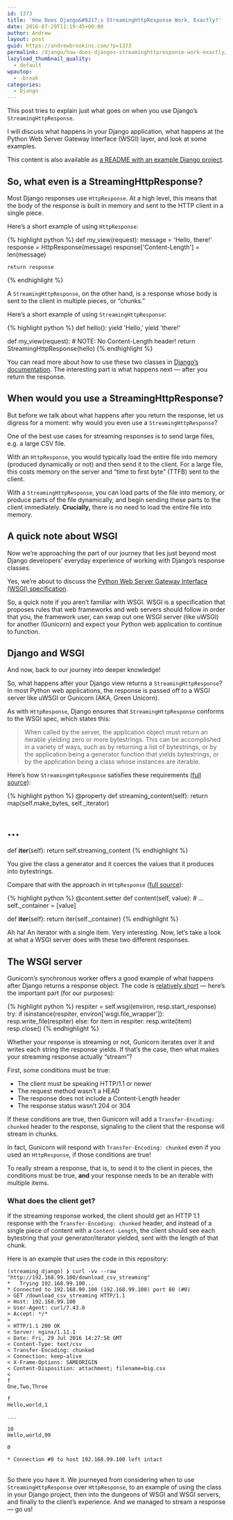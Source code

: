 ```yaml
---
id: 1373
title: 'How Does Django&#8217;s StreamingHttpResponse Work, Exactly?'
date: 2016-07-29T11:19:45+00:00
author: Andrew
layout: post
guid: https://andrewbrookins.com/?p=1373
permalink: /django/how-does-djangos-streaminghttpresponse-work-exactly/
lazyload_thumbnail_quality:
  - default
wpautop:
  - -break
categories:
  - Django
---
```

This post tries to explain just what goes on when you use Django&#8217;s `StreamingHttpResponse`.

I will discuss what happens in your Django application, what happens at the Python Web Server Gateway Interface (WSGI) layer, and look at some examples.

This content is also available as [a README with an example Django project](https://github.com/abrookins/streaming_django).

## So, what even is a StreamingHttpResponse?

Most Django responses use `HttpResponse`. At a high level, this means that the body of the response is built in memory and sent to the HTTP client in a single piece.

Here&#8217;s a short example of using `HttpResponse`:

{% highlight python %}
def my_view(request):
    message = 'Hello, there!'
    response =  HttpResponse(message)
    response['Content-Length'] = len(message)

    return response
{% endhighlight %}

A `StreamingHttpResponse`, on the other hand, is a response whose body is sent to the client in multiple pieces, or &#8220;chunks.&#8221;

Here&#8217;s a short example of using `StreamingHttpResponse`:

{% highlight python %}
def hello():
    yield 'Hello,'
    yield 'there!'

def my_view(request):
    # NOTE: No Content-Length header!
    return StreamingHttpResponse(hello)
{% endhighlight %}

You can read more about how to use these two classes in [Django&#8217;s documentation](https://docs.djangoproject.com/en/1.9/ref/request-response/). The interesting part is what happens next &#8212; after you return the response.

## When would you use a StreamingHttpResponse?

But before we talk about what happens after you return the response, let us digress for a moment: why would you even use a `StreamingHttpResponse`?

One of the best use cases for streaming responses is to send large files, e.g. a large CSV file.

With an `HttpResponse`, you would typically load the entire file into memory (produced dynamically or not) and then send it to the client. For a large file, this costs memory on the server and &#8220;time to first byte&#8221; (TTFB) sent to the client.

With a `StreamingHttpResponse`, you can load parts of the file into memory, or produce parts of the file dynamically, and begin sending these parts to the client immediately. **Crucially,** there is no need to load the entire file into memory.

## A quick note about WSGI

Now we&#8217;re approaching the part of our journey that lies just beyond most Django developers&#8217; everyday experience of working with Django&#8217;s response classes.

Yes, we&#8217;re about to discuss the [Python Web Server Gateway Interface (WSGI) specification](https://www.python.org/dev/peps/pep-3333/).

So, a quick note if you aren&#8217;t familiar with WSGI. WSGI is a specification that proposes rules that web frameworks and web servers should follow in order that you, the framework user, can swap out one WSGI server (like uWSGI) for another (Gunicorn) and expect your Python web application to continue to function.

## Django and WSGI

And now, back to our journey into deeper knowledge!

So, what happens after your Django view returns a `StreamingHttpResponse`? In most Python web applications, the response is passed off to a WSGI server like uWSGI or Gunicorn (AKA, Green Unicorn).

As with `HttpResponse`, Django ensures that `StreamingHttpResponse` conforms to the WSGI spec, which states this:

> When called by the server, the application object must return an iterable yielding zero or more bytestrings. This can be accomplished in a variety of ways, such as by returning a list of bytestrings, or by the application being a generator function that yields bytestrings, or by the application being a class whose instances are iterable.

Here&#8217;s how `StreamingHttpResponse` satisfies these requirements ([full source](https://docs.djangoproject.com/en/1.9/_modules/django/http/response/#StreamingHttpResponse)):

{% highlight python %}
@property
def streaming_content(self):
    return map(self.make_bytes, self._iterator)
# ...

def __iter__(self):
    return self.streaming_content
{% endhighlight %}

You give the class a generator and it coerces the values that it produces into bytestrings.

Compare that with the approach in `HttpResponse` ([full source](https://docs.djangoproject.com/en/1.9/_modules/django/http/response/#HttpResponse)):



{% highlight python %}
@content.setter
def content(self, value):
    # ...
    self._container = [value]

def __iter__(self):
    return iter(self._container)
{% endhighlight %}

Ah ha! An iterator with a single item. Very interesting. Now, let&#8217;s take a look at what a WSGI server does with these two different responses.

## The WSGI server

Gunicorn&#8217;s synchronous worker offers a good example of what happens after Django returns a response object. The code is [relatively short](https://github.com/benoitc/gunicorn/blob/39f62ac66beaf83ceccefbfabd5e3af7735d2aff/gunicorn/workers/sync.py#L176-L183) &#8212; here&#8217;s the important part (for our purposes):

{% highlight python %}
respiter = self.wsgi(environ, resp.start_response)
try:
    if isinstance(respiter, environ['wsgi.file_wrapper']):
        resp.write_file(respiter)
    else:
        for item in respiter:
            resp.write(item)
    resp.close()
{% endhighlight %}

Whether your response is streaming or not, Gunicorn iterates over it and writes each string the response yields. If that&#8217;s the case, then what makes your streaming response actually &#8220;stream&#8221;?

First, some conditions must be true:

  * The client must be speaking HTTP/1.1 or newer
  * The request method wasn&#8217;t a HEAD
  * The response does not include a Content-Length header
  * The response status wasn&#8217;t 204 or 304

If these conditions are true, then Gunicorn will add a `Transfer-Encoding:
chunked` header to the response, signaling to the client that the response will stream in chunks.

In fact, Gunicorn will respond with `Transfer-Encoding: chunked` even if you used an `HttpResponse`, if those conditions are true!

To really stream a response, that is, to send it to the client in pieces, the conditions must be true, **and** your response needs to be an iterable with multiple items.

### What does the client get?

If the streaming response worked, the client should get an HTTP 1.1 response with the `Transfer-Encoding: chunked` header, and instead of a single piece of content with a `Content-Length`, the client should see each bytestring that your generator/iterator yielded, sent with the length of that chunk.

Here is an example that uses the code in this repository:

    (streaming_django) ❯ curl -vv --raw "http://192.168.99.100/download_csv_streaming"
    *   Trying 192.168.99.100...
    * Connected to 192.168.99.100 (192.168.99.100) port 80 (#0)
    > GET /download_csv_streaming HTTP/1.1
    > Host: 192.168.99.100
    > User-Agent: curl/7.43.0
    > Accept: */*
    >
    < HTTP/1.1 200 OK
    < Server: nginx/1.11.1
    < Date: Fri, 29 Jul 2016 14:27:58 GMT
    < Content-Type: text/csv
    < Transfer-Encoding: chunked
    < Connection: keep-alive
    < X-Frame-Options: SAMEORIGIN
    < Content-Disposition: attachment; filename=big.csv
    <
    f
    One,Two,Three
    
    f
    Hello,world,1
    
    ...
    
    10
    Hello,world,99
    
    0
    
    * Connection #0 to host 192.168.99.100 left intact
    
 <br/>So there you have it. We journeyed from considering when to use `StreamingHttpResponse` over `HttpResponse`, to an example of using the class in your Django project, then into the dungeons of WSGI and WSGI servers, and finally to the client&#8217;s experience. And we managed to stream a response &#8212; go us!
